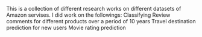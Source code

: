 This is a collection of different research works on different datasets of Amazon servises. I did work on the followings:
 Classifying Review comments for different products over a period of 10 years
 Travel destination prediction for new users
 Movie rating prediction 
